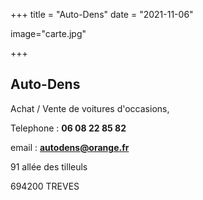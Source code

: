 +++
title = "Auto-Dens"
date = "2021-11-06"

image="carte.jpg"

+++



## Auto-Dens

Achat / Vente de voitures d'occasions, 



Telephone : **06 08 22 85 82**

email : **autodens@orange.fr**



91 allée des tilleuls

694200 TREVES

